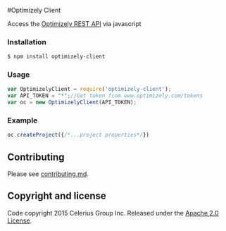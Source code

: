 #Optimizely Client

Access the [Optimizely REST API][opt-api] via javascript

### Installation

```bash
$ npm install optimizely-client
```

### Usage

```js
var OptimizelyClient = require('optimizely-client');
var API_TOKEN = "*";//Get token from www.optimizely.com/tokens
var oc = new OptimizelyClient(API_TOKEN);
```

### Example
```js
oc.createProject({/*...project properties*/})

```
## Contributing

Please see [contributing.md](contributing.md).

## Copyright and license

Code copyright 2015 Celerius Group Inc. Released under the [Apache 2.0 License](http://www.apache.org/licenses/LICENSE-2.0).

[opt-api]:http://developers.optimizely.com/rest/
